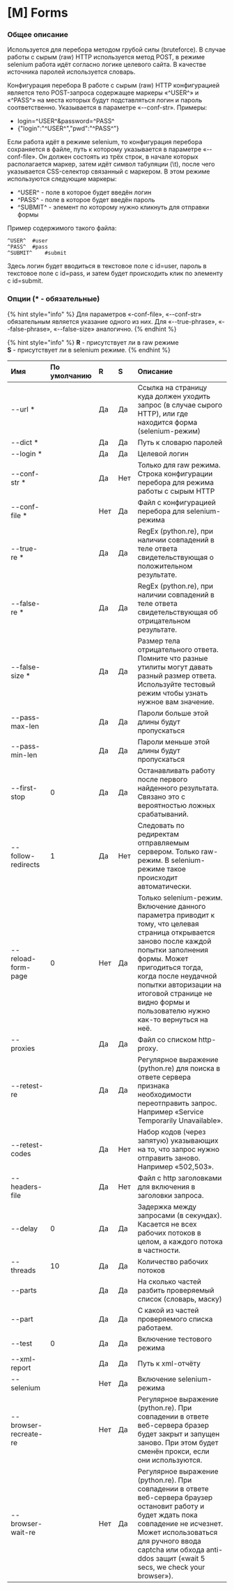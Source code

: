 # \[M\] Forms

### Общее описание 

Используется для перебора методом грубой силы \(bruteforce\). В случае работы с сырым \(raw\) HTTP используется метод POST, в режиме selenium работа идёт согласно логике целевого сайта. В качестве источника паролей используется словарь.

Конфигурация перебора В работе с сырым \(raw\) HTTP конфигурацией является тело POST-запроса содержащее маркеры «^USER^» и «^PASS^» на места которых будут подставляться логин и пароль соответственно. Указывается в параметре «--conf-str». Примеры: 

* login=^USER^&password=^PASS^
* {"login":"^USER^","pwd":"^PASS^"} 

Если работа идёт в режиме selenium, то конфигурация перебора сохраняется в файле, путь к которому указывается в параметре «--conf-file». Он должен состоять из трёх строк, в начале которых располагается маркер, затем идёт символ табуляции \(\t\), после чего указывается CSS-селектор связанный с маркером. В этом режиме используются следующие маркеры: 

* ^USER^ - поле в которое будет введён логин 
* ^PASS^ - поле в которое будет введён пароль 
* ^SUBMIT^ - элемент по которому нужно кликнуть для отправки формы 

Пример содержимого такого файла:

```text
^USER^	#user
^PASS^	#pass
^SUBMIT^	#submit
```

Здесь логин будет вводиться в текстовое поле с id=user, пароль в текстовое поле с id=pass, и затем будет происходить клик по элементу с id=submit.

### Опции \(\* - обязательные\)

{% hint style="info" %}
Для параметров «-conf-file», «--conf-str» обязательным является указание одного из них. Для «--true-phrase», «--false-phrase», «--false-size» аналогично.
{% endhint %}

{% hint style="info" %}
**R** - присутствует ли в raw режиме  
**S** - присутствует ли в selenium режиме.
{% endhint %}

| Имя | По умолчанию | R | S | Описание |
| :--- | :--- | :--- | :--- | :--- |
| --url \* |  | Да | Да | Ссылка на страницу куда должен уходить запрос \(в случае сырого HTTP\), или где находится форма \(selenium-режим\) |
| --dict \* |  | Да | Да | Путь к словарю паролей |
| --login \* |  | Да | Да | Целевой логин |
| --conf-str \* |  | Да | Нет | Только для raw режима. Строка конфигурации перебора для режима работы с сырым HTTP |
| --conf-file \* |  | Нет | Да | Файл с конфигурацией перебора для selenium-режима |
| --true-re \* |  | Да | Да | RegEx \(python.re\), при наличии совпадений в теле ответа свидетельствующая о положительном результате. |
| --false-re \* |  | Да | Да | RegEx \(python.re\), при наличии совпадений в теле ответа свидетельствующая об отрицательном результате. |
| --false-size \* |  | Да | Да | Размер тела отрицательного ответа. Помните что разные утилиты могут давать разный размер ответа. Используйте тестовый режим чтобы узнать нужное вам значение. |
| --pass-max-len |  | Да | Да | Пароли больше этой длины будут пропускаться |
| --pass-min-len |  | Да | Да | Пароли меньше этой длины будут пропускаться |
| --first-stop | 0 | Да | Да | Останавливать работу после первого найденного результата. Связано это с вероятностью ложных срабатываний. |
| --follow-redirects | 1 | Да | Нет | Следовать по редиректам отправляемым сервером. Только raw-режим. В selenium-режиме такое происходит автоматически. |
| --reload-form-page | 0 | Нет | Да | Только selenium-режим. Включение данного параметра приводит к тому, что целевая страница открывается заново после каждой попытки заполнения формы. Может пригодиться тогда, когда после неудачной попытки авторизации на итоговой странице не видно формы и пользователю нужно как-то вернуться на неё. |
| --proxies |  | Да | Да | Файл со списком http-proxy. |
| --retest-re |  | Да | Да | Регулярное выражение \(python.re\) для поиска в ответе сервера признака необходимости переотправить запрос. Например «Service Temporarily Unavailable». |
| --retest-codes |  | Да | Нет | Набор кодов \(через запятую\) указывающих на то, что запрос нужно отправить заново. Например «502,503». |
| --headers-file |  | Да | Нет | Файл с http заголовками для включения в заголовки запроса. |
| --delay | 0 | Да | Да | Задержка между запросами \(в секундах\). Касается не всех рабочих потоков в целом, а каждого потока в частности. |
| --threads | 10 | Да | Да | Количество рабочих потоков |
| --parts |  | Да | Да | На сколько частей разбить проверяемый список \(словарь, маску\) |
| --part |  | Да | Да | С какой из частей проверяемого списка работаем. |
| --test | 0 | Да | Да | Включение тестового режима |
| --xml-report |  | Да | Да | Путь к xml-отчёту |
| --selenium |  | Нет | Да | Включение selenium-режима |
| --browser-recreate-re |  | Нет | Да | Регулярное выражение \(python.re\). При совпадении в ответе веб-сервера бразер будет закрыт и запущен заново. При этом будет сменён прокси, если они используются. |
| --browser-wait-re |  | Нет | Да | Регулярное выражение \(python.re\). При совпадении в ответе веб-сервера браузер остановит работу и будет ждать пока совпадение не исчезнет. Может использоваться для ручного ввода captcha или обхода anti-ddos защит \(«wait 5 secs, we check your browser»\). |



